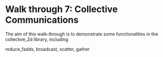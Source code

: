 # Walk through 7: Collective Communications

The aim of this walk-through is to demonstrate some functionalities in the collective_2d library, including 

reduce_fadds, broadcast, scatter, gather